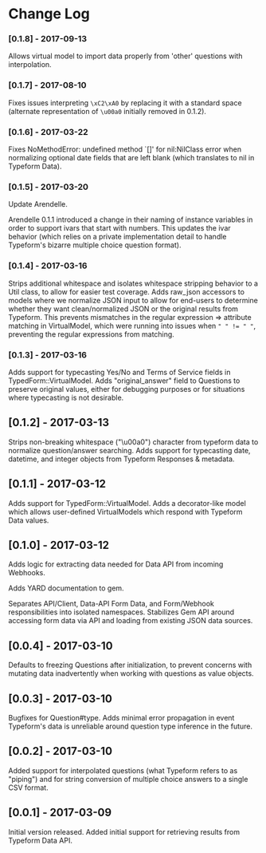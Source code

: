 # Change Log

### [0.1.8] - 2017-09-13

Allows virtual model to import data properly from 'other' questions with interpolation.

### [0.1.7] - 2017-08-10

Fixes issues interpreting `\xC2\xA0` by replacing it with a standard space (alternate representation of `\u00a0` initially removed in 0.1.2).

### [0.1.6] - 2017-03-22

Fixes NoMethodError: undefined method `[]' for nil:NilClass error when normalizing optional date fields that are left blank (which translates to nil in Typeform Data).

### [0.1.5] - 2017-03-20

Update Arendelle.

Arendelle 0.1.1 introduced a change in their naming of instance
variables in order to support ivars that start with numbers. This
updates the ivar behavior (which relies on a private implementation
detail to handle Typeform's bizarre multiple choice question format).

### [0.1.4] - 2017-03-16

Strips additional whitespace and isolates whitespace stripping behavior to a Util class, to allow for easier test coverage. Adds raw_json accessors to models where we normalize JSON input to allow for end-users to determine whether they want clean/normalized JSON or the original results from Typeform. This prevents mismatches in the regular expression => attribute matching in VirtualModel, which were running into issues when `" " != " "`, preventing the regular expressions from matching.

### [0.1.3] - 2017-03-16

Adds support for typecasting Yes/No and Terms of Service fields in TypedForm::VirtualModel. Adds "original_answer" field to Questions to preserve original values, either for debugging purposes or for situations where typecasting is not desirable.  

## [0.1.2] - 2017-03-13

Strips non-breaking whitespace ("\\u00a0") character from typeform data to normalize question/answer searching. Adds support for typecasting date, datetime, and integer objects from Typeform Responses & metadata.

## [0.1.1] - 2017-03-12

Adds support for TypedForm::VirtualModel. Adds a decorator-like model which allows user-defined VirtualModels which respond with Typeform Data values.

## [0.1.0] - 2017-03-12

Adds logic for extracting data needed for Data API from incoming Webhooks. 

Adds YARD documentation to gem.

Separates API/Client, Data-API Form Data, and Form/Webhook responsibilities into isolated namespaces. Stabilizes Gem API around accessing form data via 
API and loading from existing JSON data sources.

## [0.0.4] - 2017-03-10

Defaults to freezing Questions after initialization, to prevent concerns with mutating data inadvertently when working with questions as value objects.

## [0.0.3] - 2017-03-10

Bugfixes for Question#type. Adds minimal error propagation in event Typeform's 
data is unreliable around question type inference in the future.

## [0.0.2] - 2017-03-10

Added support for interpolated questions (what Typeform refers to as "piping") and for string conversion of multiple choice answers to a single CSV format.

## [0.0.1] - 2017-03-09

Initial version released. Added initial support for retrieving results from Typeform Data API. 

